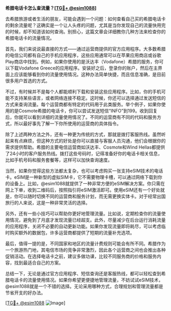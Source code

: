 **希腊电话卡怎么查流量？[[TG💪+ @esim1088](https://t.me/s/esim1088)]**

去希腊旅游或者生活的朋友，可能会遇到一个问题：如何查看自己买的希腊电话卡的剩余流量呢？这确实是一个让人头疼的问题，尤其是当你发现自己的流量快用完的时候，却不知道该如何查询。别担心，这篇文章会详细教你几种方法来检查你的希腊电话卡的流量情况。

首先，我们来说说最直接的方式——通过运营商提供的官方应用程序。大多数希腊的电信公司都有自己的手机应用程序，这些应用通常可以在苹果应用商店或谷歌Play商店中找到。例如，如果你使用的是沃达丰（Vodafone）希腊的服务，你可以下载Vodafone Greece的应用程序。安装好之后，登录你的账户，然后在主界面上应该能够看到你的流量使用情况。这种办法简单快捷，而且信息准确，是目前很多用户首选的方式。

不过，有时候并不是每个人都能顺利下载和安装这些应用程序。比如，你的手机可能不支持某些语言，或者网络连接不稳定。这时候，你还可以选择通过发送短信的方式来查询流量。每个运营商都有特定的代码用于此类服务。举个例子，如果你使用的是Cosmote希腊的电话卡，你可以尝试发送短信“INFO”到199。收到回复后，你就可以看到详细的流量使用情况了。不同的运营商有不同的代码和服务方式，所以最好事先了解一下你所使用的运营商的具体指令。

除了上述两种方法之外，还有一种更为传统的方式，那就是拨打客服热线。虽然听起来有点麻烦，但这种方式的好处是你可以直接与客服人员沟通，他们会根据你的需求提供帮助。希腊的主要电信运营商如沃达丰、Cosmote和Wind Hellas都提供了24小时的客户服务热线。拨打这些号码时，记得准备好你的电话卡相关信息，比如手机号码和服务套餐等，这样可以加快查询速度。

当然，如果你觉得这些方法都太复杂，也可以考虑购买一张支持eSIM技术的电话卡。eSIM是一种新型的虚拟SIM卡，它不需要物理卡槽，可以通过网络下载到你的设备上。比如，@esim1088就提供了一种非常方便的eSIM解决方案。你只需在网上下单，收到二维码后，按照指引将eSIM激活即可。使用eSIM还有一个好处就是，你可以随时切换不同的运营商和服务计划，而无需更换实体卡。对于经常出国旅行的人来说，这是一种非常灵活的选择。

另外，还有一些小技巧可以帮助你更好地管理流量。比如说，定期检查你的流量使用情况，避免到了月底才发现流量已经超支。此外，尽量减少在后台运行消耗流量的应用程序，关闭不必要的自动更新功能。如果你发现流量即将耗尽，可以考虑临时购买额外的数据包，许多运营商都提供了短期的流量补充选项。

最后，值得一提的是，不同国家和地区的流量计费规则可能会有所不同。希腊作为一个旅游热门地，其电信市场的竞争非常激烈，因此各个运营商之间也会推出各种促销活动。在选择电话卡之前，建议多做功课，比较不同服务商的价格和服务内容，找到最适合自己的方案。

总结一下，无论是通过官方应用程序、短信查询还是客服热线，都可以轻松查到希腊电话卡的流量使用情况。如果你希望更便捷地管理流量，不妨试试eSIM技术，@esim1088就是一个不错的选择。无论采用哪种方式，合理规划和管理流量都是节省开支的好办法。

[[TG💪+ @esim1088](https://t.me/s/esim1088) ![Image](https://i.postimg.cc/4NQfJmqS/Snipaste-2025-05-13-00-14-12.png)]
